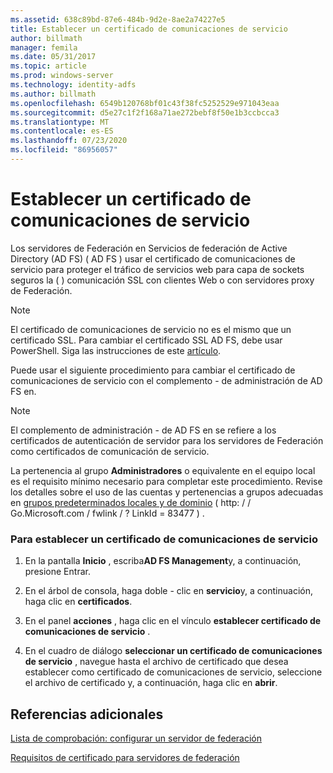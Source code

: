 ```yaml
---
ms.assetid: 638c89bd-87e6-484b-9d2e-8ae2a74227e5
title: Establecer un certificado de comunicaciones de servicio
author: billmath
manager: femila
ms.date: 05/31/2017
ms.topic: article
ms.prod: windows-server
ms.technology: identity-adfs
ms.author: billmath
ms.openlocfilehash: 6549b120768bf01c43f38fc5252529e971043eaa
ms.sourcegitcommit: d5e27c1f2f168a71ae272bebf8f50e1b3ccbcca3
ms.translationtype: MT
ms.contentlocale: es-ES
ms.lasthandoff: 07/23/2020
ms.locfileid: "86956057"
---
```

# <a name="set-a-service-communications-certificate"></a>Establecer un certificado de comunicaciones de servicio


Los servidores de Federación en Servicios de federación de Active Directory (AD FS) \( AD FS \) usar el certificado de comunicaciones de servicio para proteger el tráfico de servicios web para capa de sockets seguros la \( \) comunicación SSL con clientes Web o con servidores proxy de Federación.

> [!NOTE]  
> El certificado de comunicaciones de servicio no es el mismo que un certificado SSL. Para cambiar el certificado SSL AD FS, debe usar PowerShell. Siga las instrucciones de este [artículo](../operations/manage-ssl-certificates-ad-fs-wap.md).


Puede usar el siguiente procedimiento para cambiar el certificado de comunicaciones de servicio con el complemento \- de administración de AD FS en.  

> [!NOTE]  
> El complemento de administración \- de AD FS en se refiere a los certificados de autenticación de servidor para los servidores de Federación como certificados de comunicación de servicio.  

La pertenencia al grupo **Administradores** o equivalente en el equipo local es el requisito mínimo necesario para completar este procedimiento.  Revise los detalles sobre el uso de las cuentas y pertenencias a grupos adecuadas en [grupos predeterminados locales y de dominio](https://go.microsoft.com/fwlink/?LinkId=83477) \( http: \/ \/ Go.Microsoft.com \/ fwlink \/ ? LinkId \= 83477 \) .   

### <a name="to-set-a-service-communications-certificate"></a>Para establecer un certificado de comunicaciones de servicio  

1.  En la pantalla **Inicio** , escriba**AD FS Management**y, a continuación, presione Entrar.  

2.  En el árbol de consola, haga doble \- clic en **servicio**y, a continuación, haga clic en **certificados**.  

3.  En el panel **acciones** , haga clic en el vínculo **establecer certificado de comunicaciones de servicio** .  

4.  En el cuadro de diálogo **seleccionar un certificado de comunicaciones de servicio** , navegue hasta el archivo de certificado que desea establecer como certificado de comunicaciones de servicio, seleccione el archivo de certificado y, a continuación, haga clic en **abrir**.  

## <a name="additional-references"></a>Referencias adicionales  
[Lista de comprobación: configurar un servidor de federación](Checklist--Setting-Up-a-Federation-Server.md)  

[Requisitos de certificado para servidores de federación](../design/certificate-requirements-for-federation-servers.md)  
